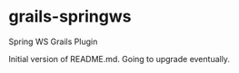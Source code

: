 grails-springws
===============

Spring WS Grails Plugin

Initial version of README.md. Going to upgrade eventually.


